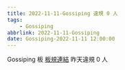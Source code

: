 ```yaml
---
title: 2022-11-11-Gossiping 違規 0 人
tags:
    - Gossiping
abbrlink: 2022-11-11-Gossiping
date: Gossiping-2022-11-11 12:00:00
---
```

Gossiping 板 [板規連結](https://www.ptt.cc/bbs/Gossiping/M.1637425085.A.07D.html)
昨天違規 0 人
